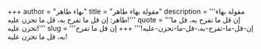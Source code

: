 +++
author = "بهاء طاهر"
title = "مقولة بهاء طاهر"
description = '''مقولة بهاء طاهر: إن قل ما تفرح به، قل ما تحزن عليه!'''
quote = '''إن قل ما تفرح به، قل ما تحزن عليه!'''
slug = '''إن-قل-ما-تفرح-به،-قل-ما-تحزن-عليه!'''
+++
إن قل ما تفرح به، قل ما تحزن عليه!
